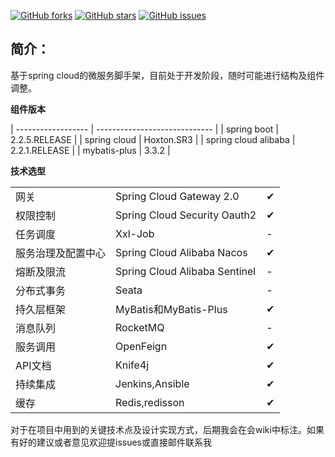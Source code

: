 [![GitHub forks](https://img.shields.io/github/forks/beifei1/fire-cloud?style=flat-square)](https://github.com/beifei1/fire-cloud/network)    [![GitHub stars](https://img.shields.io/github/stars/beifei1/fire-cloud?style=flat-square)](https://github.com/beifei1/fire-cloud/stargazers)   [![GitHub issues](https://img.shields.io/github/issues/beifei1/fire-cloud?style=flat-square)](https://github.com/beifei1/fire-cloud/issues)
   

## 简介：

基于spring cloud的微服务脚手架，目前处于开发阶段，随时可能进行结构及组件调整。

**组件版本**

| ------------------ | ----------------------------- |
| spring boot        |      2.2.5.RELEASE      |
| spring cloud       | Hoxton.SR3  |
| spring cloud alibaba  | 2.2.1.RELEASE  |
| mybatis-plus | 3.3.2    |

**技术选型**

|                    |                               |   |
| ------------------ | ----------------------------- |---|
| 网关               | Spring Cloud Gateway 2.0      | ✔ |
| 权限控制           | Spring Cloud Security Oauth2  | ✔ |
| 任务调度           | Xxl-Job                       | - |
| 服务治理及配置中心 | Spring Cloud Alibaba Nacos    | ✔ |
| 熔断及限流         | Spring Cloud Alibaba Sentinel | - |
| 分布式事务         | Seata                         | - |
| 持久层框架         | MyBatis和MyBatis-Plus         | ✔ |
| 消息队列           | RocketMQ                         | - |
| 服务调用           | OpenFeign                     | ✔ |
| API文档           | Knife4j                     | ✔ |
| 持续集成           | Jenkins,Ansible              | ✔ |
| 缓存           | Redis,redisson              | ✔|

对于在项目中用到的关键技术点及设计实现方式，后期我会在会wiki中标注。如果有好的建议或者意见欢迎提issues或直接邮件联系我
